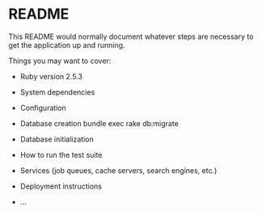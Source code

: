 # README

This README would normally document whatever steps are necessary to get the
application up and running.

Things you may want to cover:

* Ruby version
2.5.3

* System dependencies

* Configuration

* Database creation
bundle exec rake db:migrate

* Database initialization

* How to run the test suite

* Services (job queues, cache servers, search engines, etc.)

* Deployment instructions

* ...
